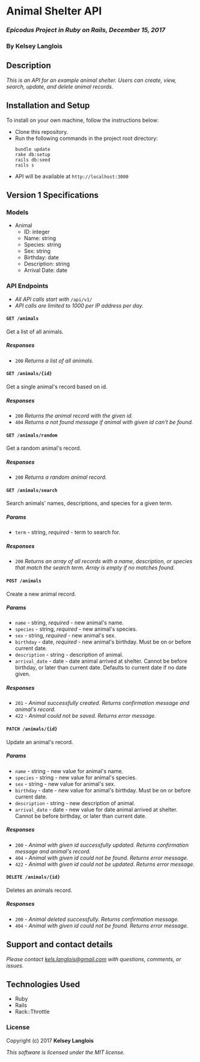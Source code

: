 # Animal Shelter API

### _Epicodus Project in Ruby on Rails, December 15, 2017_

### By Kelsey Langlois

## Description

_This is an API for an example animal shelter. Users can create, view, search, update, and delete animal records._

## Installation and Setup

To install on your own machine, follow the instructions below:

* Clone this repository.
* Run the following commands in the project root directory:
  ```
  bundle update
  rake db:setup
  rails db:seed
  rails s
  ```
* API will be available at ```http://localhost:3000```

## Version 1 Specifications

### Models
* Animal
  * ID: integer
  * Name: string
  * Species: string
  * Sex: string
  * Birthday: date
  * Description: string
  * Arrival Date: date

### API Endpoints
* _All API calls start with_ `/api/v1/`
* _API calls are limited to 1000 per IP address per day._

#### `GET /animals`
Get a list of all animals.
##### Responses
  * `200` _Returns a list of all animals._

#### `GET /animals/{id}`
Get a single animal's record based on id.
##### Responses
  * `200` _Returns the animal record with the given id._
  * `404` _Returns a not found message if animal with given id can't be found._

#### `GET /animals/random`
Get a random animal's record.
##### Responses
  * `200` _Returns a random animal record._

#### `GET /animals/search`
Search animals' names, descriptions, and species for a given term.
##### Params
  * `term` - string, _required_ - term to search for.

##### Responses
  * `200` _Returns an array of all records with a name, description, or species that match the search term. Array is empty if no matches found._

#### `POST /animals`
Create a new animal record.
##### Params
  * `name` - string, _required_ - new animal's name.
  * `species` - string, _required_ - new animal's species.
  * `sex` - string, _required_ - new animal's sex.
  * `birthday` - date, _required_ - new animal's birthday. Must be on or before current date.
  * `description` - string - description of animal.
  * `arrival_date` - date - date animal arrived at shelter. Cannot be before birthday, or later than current date. Defaults to current date if no date given.

##### Responses
  * `201` - _Animal successfully created. Returns confirmation message and animal's record._
  * `422` - _Animal could not be saved. Returns error message._

#### `PATCH /animals/{id}`
Update an animal's record.
##### Params
  * `name` - string - new value for animal's name.
  * `species` - string - new value for animal's species.
  * `sex` - string - new value for animal's sex.
  * `birthday` - date - new value for animal's birthday. Must be on or before current date.
  * `description` - string - new description of animal.
  * `arrival_date` - date - new value for date animal arrived at shelter. Cannot be before birthday, or later than current date.

##### Responses
  * `200` - _Animal with given id successfully updated. Returns confirmation message and animal's record._
  * `404` - _Animal with given id could not be found. Returns error message._
  * `422` - _Animal with given id could not be updated. Returns error message._

#### `DELETE /animals/{id}`
Deletes an animals record.
##### Responses
  * `200` - _Animal deleted successfully. Returns confirmation message._
  * `404` - _Animal with given id could not be found. Returns error message._
## Support and contact details

_Please contact [kels.langlois@gmail.com](mailto:kels.langlois@gmail.com) with questions, comments, or issues._

## Technologies Used

* Ruby
* Rails
* Rack::Throttle

### License

Copyright (c) 2017 **Kelsey Langlois**

*This software is licensed under the MIT license.*
